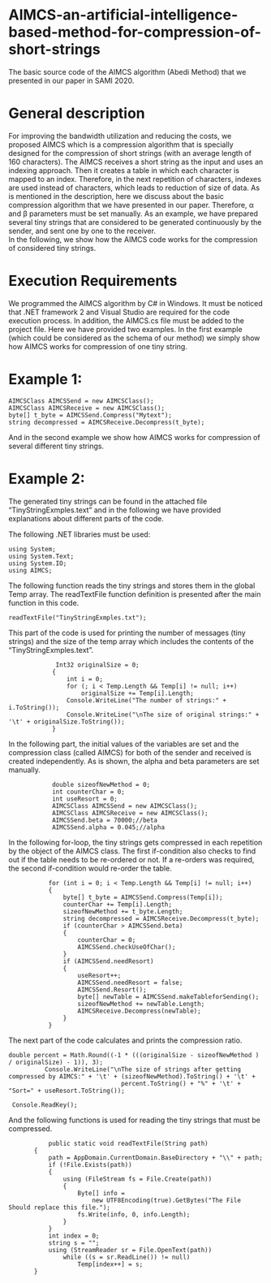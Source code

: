 # AIMCS-an-artificial-intelligence-based-method-for-compression-of-short-strings
The basic source code of the AIMCS algorithm (Abedi Method) that we presented in our paper in SAMI 2020.

# General description

For improving the bandwidth utilization and reducing the costs, we proposed AIMCS which is a compression algorithm that is specially designed for the compression of short strings (with an average length of 160 characters). The AIMCS receives a short string as the input and uses an indexing approach. Then it creates a table in which each character is mapped to an index. Therefore, in the next repetition of characters, indexes are used instead of characters, which leads to reduction of size of data. 
As is mentioned in the description, here we discuss about the basic compression algorithm that we have presented in our paper. Therefore, α and β parameters must be set manually. As an example, we have prepared several tiny strings that are considered to be generated continuously by the sender, and sent one by one to the receiver.   
In the following, we show how the AIMCS code works for the compression of considered tiny strings. 

# Execution Requirements
We programmed the AIMCS algorithm by C# in Windows. It must be noticed that .NET framework 2 and Visual Studio are required for the code execution process. In addition, the AIMCS.cs file must be added to the project file. Here we have provided two examples. In the first example (which could be considered as the schema of our method) we simply show how AIMCS works for compression of one tiny string.

# Example 1:

```
AIMCSClass AIMCSSend = new AIMCSClass();
AIMCSClass AIMCSReceive = new AIMCSClass();
byte[] t_byte = AIMCSSend.Compress("Mytext");
string decompressed = AIMCSReceive.Decompress(t_byte);
```


And in the second example we show how AIMCS works for compression of several different tiny strings. 

# Example 2:

The generated tiny strings can be found in the attached file “TinyStringExmples.text” and in the following we have provided explanations about different parts of the code. 

The following .NET libraries must be used:
```
using System;
using System.Text;
using System.IO;
using AIMCS; 
```
The following function reads the tiny strings and stores them in the global Temp array. The readTextFile function definition is presented after the main function in this code. 
```
readTextFile("TinyStringExmples.txt");
```
This part of the code is used for printing the number of messages (tiny strings) and the size of the temp array which includes the contents of the “TinyStringExmples.text”.
```
             Int32 originalSize = 0;
            {
                int i = 0;
                for (; i < Temp.Length && Temp[i] != null; i++)
                    originalSize += Temp[i].Length;
                Console.WriteLine("The number of strings:" + i.ToString());
                Console.WriteLine("\nThe size of original strings:" + '\t' + originalSize.ToString());
            }
```
In the following part, the initial values of the variables are set and the compression class (called AIMCS) for both of the sender and received is created independently. As is shown, the alpha and beta parameters are set manually.  
```
            double sizeofNewMethod = 0;
            int counterChar = 0;
            int useResort = 0;
            AIMCSClass AIMCSSend = new AIMCSClass();
            AIMCSClass AIMCSReceive = new AIMCSClass();
            AIMCSSend.beta = 70000;//beta
            AIMCSSend.alpha = 0.045;//alpha
 ```
In the following for-loop, the tiny strings gets compressed in each repetition by the object of the AIMCS class. The first if-condition also checks to find out if the table needs to be re-ordered or not. If a re-orders was required, the second if-condition would re-order the table.  
 ```
            for (int i = 0; i < Temp.Length && Temp[i] != null; i++)
            {
                byte[] t_byte = AIMCSSend.Compress(Temp[i]);
                counterChar += Temp[i].Length;
                sizeofNewMethod += t_byte.Length;
                string decompressed = AIMCSReceive.Decompress(t_byte);
                if (counterChar > AIMCSSend.beta)
                {
                    counterChar = 0;
                    AIMCSSend.checkUseOfChar();
                }
                if (AIMCSSend.needResort)
                {
                    useResort++;
                    AIMCSSend.needResort = false;
                    AIMCSSend.Resort();
                    byte[] newTable = AIMCSSend.makeTableforSending();
                    sizeofNewMethod += newTable.Length;
                    AIMCSReceive.Decompress(newTable);
                }
            }
 ```
 
The next part of the code calculates and prints the compression ratio. 
  ```
double percent = Math.Round((-1 * (((originalSize - sizeofNewMethod ) / originalSize) - 1)), 3);
            Console.WriteLine("\nThe size of strings after getting compressed by AIMCS:" + '\t' + (sizeofNewMethod).ToString() + '\t' +
                                 percent.ToString() + "%" + '\t' + "Sort=" + useResort.ToString());         

   Console.ReadKey();
 ```

And the following functions is used for reading the tiny strings that must be compressed.  
 ```
            public static void readTextFile(String path)
        {
            path = AppDomain.CurrentDomain.BaseDirectory + "\\" + path;
            if (!File.Exists(path))
            {
                using (FileStream fs = File.Create(path))
                {
                    Byte[] info =
                        new UTF8Encoding(true).GetBytes("The File Should replace this file.");
                    fs.Write(info, 0, info.Length);
                }
            }
            int index = 0;
            string s = "";
            using (StreamReader sr = File.OpenText(path))
                while ((s = sr.ReadLine()) != null)
                    Temp[index++] = s;
        }
 ```   






